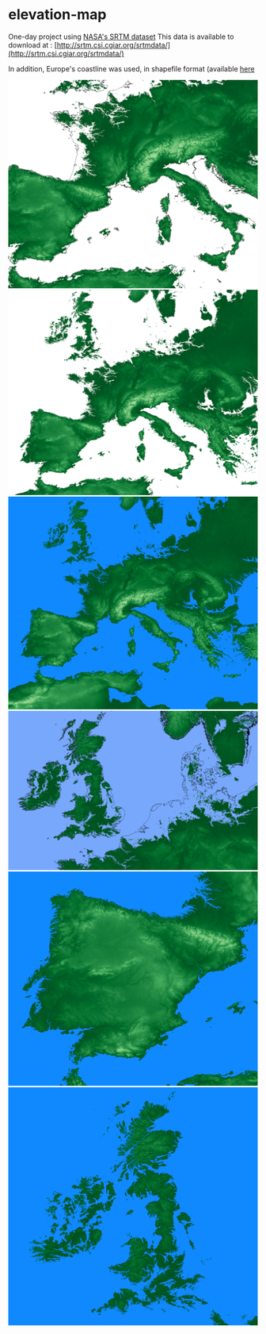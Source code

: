 # elevation-map

One-day project using [NASA's SRTM dataset](https://cgiarcsi.community/data/srtm-90m-digital-elevation-database-v4-1/)
This data is available to download at : [http://srtm.csi.cgiar.org/srtmdata/](http://srtm.csi.cgiar.org/srtmdata/)

In addition, Europe's coastline was used, in shapefile format (available [here](https://www.eea.europa.eu/data-and-maps/data/eea-coastline-for-analysis-1/gis-data/europe-coastline-shapefile)


![](figures_min/europe_1-min.png)
![](figures_min/europe_2-min.png)
![](figures_min/europe_4-min.png)
![](figures_min/europe_6-min.png)
![](figures_min/spain_1-min.png)
![](figures_min/uk_1-min.png)


